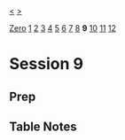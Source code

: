 [<](./Session8.md) [>](./Session10.md)

[Zero](./Session0.md) [1](./Session1.md) [2](./Session2.md) [3](./Session3.md) [4](./Session4.md) [5](./Session5.md) [6](./Session6.md) [7](./Session7.md) [8](./Session8.md) **9** [10](./Session10.md) [11](./Session11.md) [12](./Session12.md)

# Session 9

## Prep

## Table Notes
